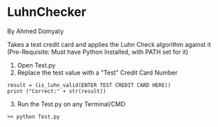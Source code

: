 # LuhnChecker
By Ahmed Domyaty

Takes a test credit card and applies the Luhn Check algorithm against it
(Pre-Requisite: Must have Python Installed, with PATH set for it)


1. Open Test.py
2. Replace the test value with a "Test" Credit Card Number
```
result = (is_luhn_valid(ENTER TEST CREDIT CARD HERE))
print ("Correct:" + str(result))
```
3. Run the Test.py on any Terminal/CMD
```
>> python Test.py
```
